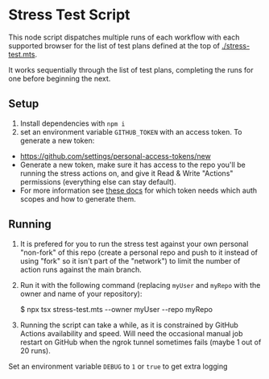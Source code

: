 # Stress Test Script

This node script dispatches multiple runs of each workflow with each supported browser for the list of test plans defined at the top of [./stress-test.mts](./stress-test.mts).

It works sequentially through the list of test plans, completing the runs for one before beginning the next.

## Setup

1. Install dependencies with `npm i`
2. set an environment variable `GITHUB_TOKEN` with an access token. To generate a new token:

* https://github.com/settings/personal-access-tokens/new
* Generate a new token, make sure it has access to the repo you'll be running the stress actions on, and give it Read & Write "Actions" permissions (everything else can stay default).
* For more information see [these docs](https://docs.github.com/en/rest/actions/workflows?apiVersion=2022-11-28#create-a-workflow-dispatch-event) for which token needs which auth scopes and how to generate them.

## Running

1. It is prefered for you to run the stress test against your own personal "non-fork" of this repo (create a personal repo and push to it instead of using "fork" so it isn't part of the "network") to limit the number of action runs against the main branch.
2. Run it with the following command (replacing `myUser` and `myRepo` with the owner and name of your repository):

      $ npx tsx stress-test.mts --owner myUser --repo myRepo
3. Running the script can take a while, as it is constrained by GitHub Actions availability and speed.
Will need the occasional manual job restart on GitHub when the ngrok tunnel sometimes fails (maybe 1 out of 20 runs).

Set an environment variable `DEBUG` to `1` or `true` to get extra logging

